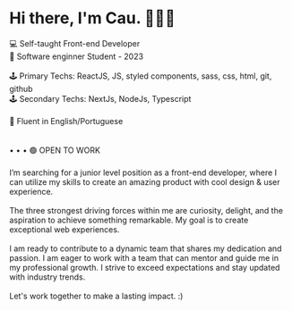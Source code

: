 # Hi there, I'm Cau. 🙋🏻‍♀️

💻 Self-taught Front-end Developer <br>
🌱 Software enginner Student - 2023 <br>
 <br>
🕹️ Primary Techs:  ReactJS, JS, styled components, sass, css, html, git, github <br>
🕹️ Secondary Techs: NextJs, NodeJs, Typescript <br>
 <br> 
💬 Fluent in English/Portuguese <br>
 <br>
 <br>
• • • 🟢 OPEN TO WORK <br>
 <br>
  I’m searching for a junior level position as a front-end developer, where I can utilize my skills to create an amazing product with cool design &  user experience.  <br>
 <br>
  The three strongest driving forces within me are curiosity, delight, and the aspiration to achieve something remarkable. My goal is to create exceptional web experiences. <br>
 <br>
  I am ready to contribute to a dynamic team that shares my dedication and passion. I am eager to work with a team that can mentor and guide me in my professional growth. I strive to exceed expectations and stay updated with industry trends. <br>
 <br>
  Let's work together to make a lasting impact. :)





